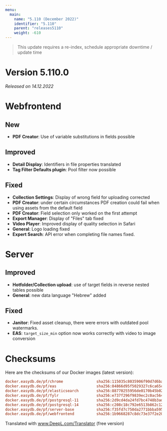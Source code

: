 ```yaml
---
menu:
  main:
    name: "5.110 (December 2022)"
    identifier: "5.110"
    parent: "releases5110"
    weight: -610
---
```



> This update requires a re-index, schedule appropriate downtime / update time


# Version 5.110.0

*Released on 14.12.2022*

# Webfrontend

## New

* **PDF Creator**: Use of variable substitutions in fields possible

## Improved

* **Detail Display**: Identifiers in file properties translated
* **Tag Filter Defaults plugin**: Pool filter now possible

## Fixed
* **Collection Settings**: Display of wrong field for uploading corrected
* **PDF Creator**: under certain circumstances PDF creation could fail when using assets from the default field
* **PDF Creator**: Field selection only worked on the first attempt
* **Export Manager**: Display of "Files" tab fixed
* **Video Player**: Improved display of quality selection in Safari
* **General**: Logo loading fixed
* **Expert Search**: API error when completing file names fixed.


# Server

## Improved

* **Hotfolder/Collection upload**: use of target fields in reverse nested tables possible
* **General**: new data language "Hebrew" added

## Fixed

* **Janitor**: Fixed asset cleanup, there were errors with outdated pool watermarks.
* **EAS**: `target_size_min` option now works correctly with video to image conversion


# Checksums

Here are the checksums of our Docker images (latest version):

```ini
docker.easydb.de/pf/chrome               sha256:115035c8035906f90d7d6bacb52137f018c669b70274a364df05d112ad39bb6c
docker.easydb.de/pf/eas                  sha256:84866d95f5029327c6ca65cadcabb9185f820ea1495ac24a9cd2ea34099fb3d5
docker.easydb.de/pf/elasticsearch        sha256:88770255956de0170b45b02574201d0e8b1516dae5023b1ae6b268ff3c6af4d1
docker.easydb.de/pf/fylr                 sha256:e737f296f9839ec2c0ac56454ca9e23d0f39edc666725c423bdf16206eb9f992
docker.easydb.de/pf/postgresql-11        sha256:2d9cd4da24fd7bc4748b3ad9cacd9354783b7fc9c150f59525bb51f085e289af
docker.easydb.de/pf/postgresql-14        sha256:c208c18c792e6513b862c120da45948ac49aa87c83bbca9af3fab685e0124206
docker.easydb.de/pf/server-base          sha256:f35fd7c750da2771bbba59515f98e207dc29813bee362b070ec008d8627fdea7
docker.easydb.de/pf/webfrontend          sha256:1b9668287c8dc73e37f2e209ad3d8a92a509f2663f822b5aa6cf7bf0bb6fa585
```

Translated with www.DeepL.com/Translator (free version)
